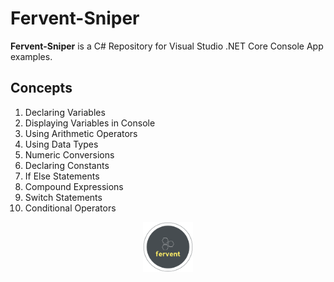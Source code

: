 # Fervent-Sniper

**Fervent-Sniper** is a C# Repository for Visual Studio .NET Core Console App examples.

## Concepts

1. Declaring Variables
2. Displaying Variables in Console
3. Using Arithmetic Operators
4. Using Data Types
5. Numeric Conversions
6. Declaring Constants
7. If Else Statements
8. Compound Expressions
9. Switch Statements
10. Conditional Operators

<p align="middle">
  <img width="80" height="80" src=icon.png>
</p>
